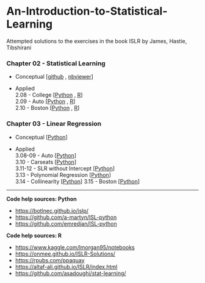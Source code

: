 # An-Introduction-to-Statistical-Learning
Attempted solutions to the exercises in the book ISLR by James, Hastie, Tibshirani

### Chapter 02 - Statistical Learning
- Conceptual   [[github](https://github.com/rahul-ahuja1/An-Introduction-to-Statistical-Learning/blob/main/with%20R/02.01-07%20-%20Statistical%20Learning%20-%20Conceptual%20Exercises.ipynb) , [nbviewer](https://nbviewer.jupyter.org/github/rahul-ahuja1/An-Introduction-to-Statistical-Learning/blob/main/with%20R/02.01-07%20-%20Statistical%20Learning%20-%20Conceptual%20Exercises.ipynb)]

- Applied  
  2.08 - College [[Python](https://nbviewer.jupyter.org/github/rahul-ahuja1/An-Introduction-to-Statistical-Learning/blob/main/with%20Python/02.08%20%28P%29%20-%20College.ipynb) , [R](https://nbviewer.jupyter.org/github/rahul-ahuja1/An-Introduction-to-Statistical-Learning/blob/main/with%20R/02.08%20%28R%29%20-%20College.ipynb)]  
  2.09 - Auto [[Python](https://nbviewer.jupyter.org/github/rahul-ahuja1/An-Introduction-to-Statistical-Learning/blob/main/with%20Python/02.09%20%28P%29%20-%20Auto.ipynb) , [R](https://rpubs.com/rahul-ahuja/islr-02-09)]  
  2.10 - Boston [[Python](https://nbviewer.jupyter.org/github/rahul-ahuja1/An-Introduction-to-Statistical-Learning/blob/main/with%20Python/02.10%20%28P%29%20-%20Boston.ipynb) , [R](https://nbviewer.jupyter.org/github/rahul-ahuja1/An-Introduction-to-Statistical-Learning/blob/main/with%20R/02.10%20%28R%29%20-%20Boston.ipynb)]  


### Chapter 03 - Linear Regression
- Conceptual   [[Python](https://nbviewer.jupyter.org/github/rahul-ahuja1/An-Introduction-to-Statistical-Learning/blob/main/with%20Python/03.01-07%20%28P%29%20-%20Linear%20Regression%20-%20Conceptual%20Exercises.ipynb)]

- Applied  
  3.08-09 - Auto [[Python](https://nbviewer.jupyter.org/github/rahul-ahuja1/An-Introduction-to-Statistical-Learning/blob/main/with%20Python/03.08-09%20%28P%29%20-%20Auto.ipynb?flush-cache=true)]  
  3.10 - Carseats [[Python](https://nbviewer.jupyter.org/github/rahul-ahuja1/An-Introduction-to-Statistical-Learning/blob/main/with%20Python/03.10%20%28P%29%20-%20Carseats.ipynb)]  
  3.11-12 - SLR without Intercept [[Python](https://nbviewer.jupyter.org/github/rahul-ahuja1/An-Introduction-to-Statistical-Learning/blob/main/with%20Python/03.11-12%20%28P%29%20-%20SLR%20without%20Intercept.ipynb)]  
  3.13 - Polynomial Regression [[Python](https://github.com/rahul-ahuja1/An-Introduction-to-Statistical-Learning/blob/main/with%20Python/03.13%20(P)%20-%20Polynomial%20Regression.ipynb)]  
  3.14 - Collinearity [[Python](https://nbviewer.jupyter.org/github/rahul-ahuja1/An-Introduction-to-Statistical-Learning/blob/7b4bd05c0a570380ee4fa42e347e8be0c698a82b/with%20Python/03.14%20%28P%29%20-%20Collinearity.ipynb)]
  3.15 - Boston [[Python](https://nbviewer.jupyter.org/github/rahul-ahuja1/An-Introduction-to-Statistical-Learning/blob/7b4bd05c0a570380ee4fa42e347e8be0c698a82b/with%20Python/03.15%20%28P%29%20-%20Boston.ipynb)]




---
__Code help sources: Python__  
- https://botlnec.github.io/islp/
- https://github.com/a-martyn/ISL-python
- https://github.com/emredjan/ISL-python


__Code help sources: R__
- https://www.kaggle.com/lmorgan95/notebooks
- https://onmee.github.io/ISLR-Solutions/
- https://rpubs.com/ppaquay
- https://altaf-ali.github.io/ISLR/index.html
- https://github.com/asadoughi/stat-learning/




